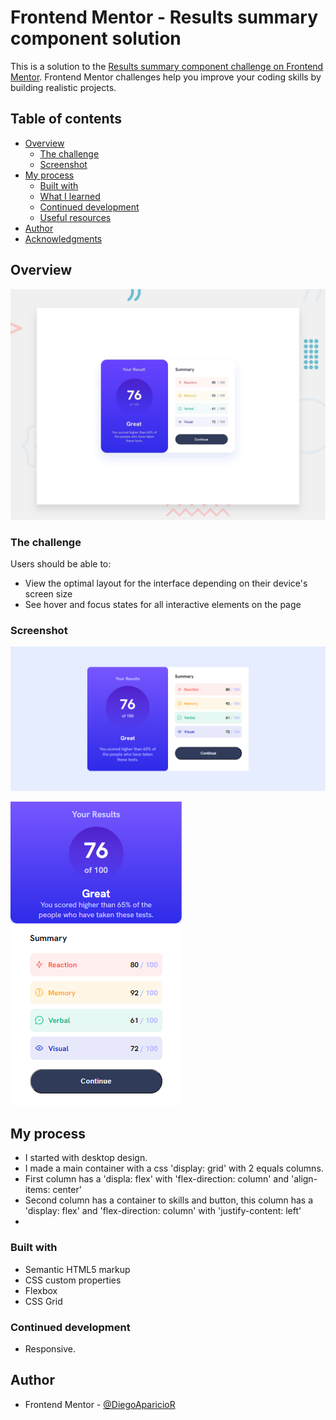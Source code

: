 # Frontend Mentor - Results summary component solution

This is a solution to the [Results summary component challenge on Frontend Mentor](https://www.frontendmentor.io/challenges/results-summary-component-CE_K6s0maV). Frontend Mentor challenges help you improve your coding skills by building realistic projects. 

## Table of contents

- [Overview](#overview)
  - [The challenge](#the-challenge)
  - [Screenshot](#screenshot)
- [My process](#my-process)
  - [Built with](#built-with)
  - [What I learned](#what-i-learned)
  - [Continued development](#continued-development)
  - [Useful resources](#useful-resources)
- [Author](#author)
- [Acknowledgments](#acknowledgments)

## Overview

![Overview](design/desktop-preview.jpg)

### The challenge

Users should be able to:

- View the optimal layout for the interface depending on their device's screen size
- See hover and focus states for all interactive elements on the page

### Screenshot

![My Solution](./design/screenshot-desktop.png)

![My Solution](./design/screenshot-mobile.png)


## My process

- I started with desktop design.
- I made a main container with a css 'display: grid' with 2 equals columns.
- First column has a 'displa: flex' with 'flex-direction: column' and 'align-items: center'
- Second column has a container to skills and button, this column has a 'display: flex' and 'flex-direction: column' with 'justify-content: left'
- 

### Built with

- Semantic HTML5 markup
- CSS custom properties
- Flexbox
- CSS Grid



### Continued development

- Responsive.



## Author

- Frontend Mentor - [@DiegoAparicioR](https://www.frontendmentor.io/profile/DiegoAparicioR)

